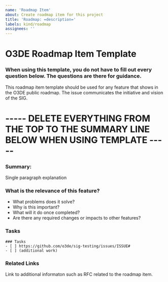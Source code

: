 ```yaml
---
name: 'Roadmap Item'
about: Create roadmap item for this project
title: 'Roadmap: =description='
labels: kind/roadmap
assignees: ''
---
```


# O3DE Roadmap Item Template

### When using this template, you do not have to fill out every question below. The questions are there for guidance.

This roadmap item template should be used for any feature that shows in the O3DE public roadmap. The issue communicates the initiative and vision of the SIG.

# ----- DELETE EVERYTHING FROM THE TOP TO THE SUMMARY LINE BELOW WHEN USING TEMPLATE ----- #

### Summary:
Single paragraph explanation

### What is the relevance of this feature?
- What problems does it solve? 
- Why is this important? 
- What will it do once completed?
- Are there any required changes or impacts to other features? 

### Tasks
```[tasklist]
### Tasks
- [ ] https://github.com/o3de/sig-testing/issues/ISSUE#
- [ ] (additional work)
```

### Related Links
Link to additional informaton such as RFC related to the roadmap item.
